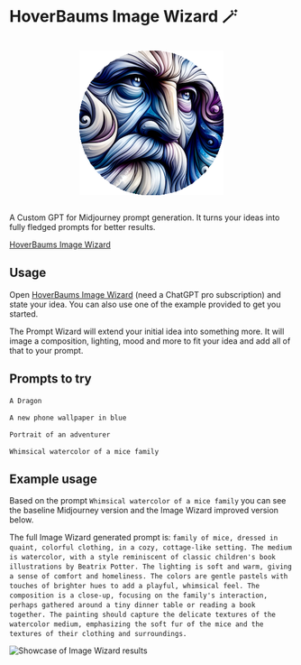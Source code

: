 # HoverBaums Image Wizard 🪄

<div style="display:flex;justify-content:center;">

![Image Wizard Avatar](examples/avatar.png)

</div>

A Custom GPT for Midjourney prompt generation. It turns your ideas into fully fledged prompts for better results.

[HoverBaums Image Wizard](https://chat.openai.com/g/g-jvU1LDhpM-hoverbaums-image-wizard)

## Usage

Open [HoverBaums Image Wizard](https://chat.openai.com/g/g-jvU1LDhpM-hoverbaums-image-wizard) (need a ChatGPT pro subscription) and state your idea. You can also use one of the example provided to get you started.

The Prompt Wizard will extend your initial idea into something more. It will image a composition, lighting, mood and more to fit your idea and add all of that to your prompt.

## Prompts to try

```text
A Dragon
```

```text
A new phone wallpaper in blue
```

```text
Portrait of an adventurer
```

```text
Whimsical watercolor of a mice family
```

## Example usage

Based on the prompt `Whimsical watercolor of a mice family` you can see the baseline Midjourney version and the Image Wizard improved version below.

The full Image Wizard generated prompt is: `family of mice, dressed in quaint, colorful clothing, in a cozy, cottage-like setting. The medium is watercolor, with a style reminiscent of classic children's book illustrations by Beatrix Potter. The lighting is soft and warm, giving a sense of comfort and homeliness. The colors are gentle pastels with touches of brighter hues to add a playful, whimsical feel. The composition is a close-up, focusing on the family's interaction, perhaps gathered around a tiny dinner table or reading a book together. The painting should capture the delicate textures of the watercolor medium, emphasizing the soft fur of the mice and the textures of their clothing and surroundings.`

![Showcase of Image Wizard results](examples/mouse_showcase.png)
